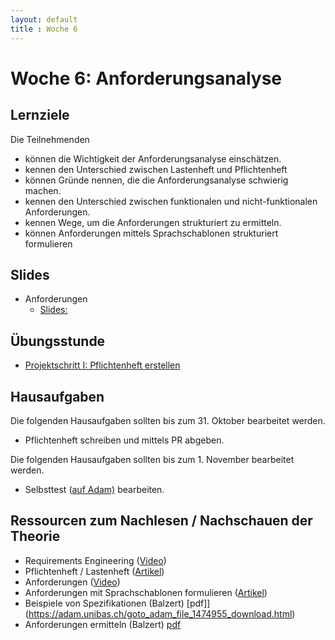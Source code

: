```yaml
---
layout: default
title : Woche 6
---
```


# Woche 6: Anforderungsanalyse

## Lernziele

Die Teilnehmenden 
- können die Wichtigkeit der Anforderungsanalyse einschätzen.
- kennen den Unterschied zwischen Lastenheft und Pflichtenheft
- können Gründe nennen, die die Anforderungsanalyse schwierig machen.
- kennen den Unterschied zwischen funktionalen und nicht-funktionalen Anforderungen.
- kennen Wege, um die Anforderungen strukturiert zu ermitteln.
- können Anforderungen mittels Sprachschablonen strukturiert formulieren


## Slides

* Anforderungen 
   * [Slides:](https://adam.unibas.ch/goto_adam_file_1480327_download.html)

## Übungsstunde

* [Projektschritt I: Pflichtenheft erstellen](../project/step1/exercises)


## Hausaufgaben

Die folgenden Hausaufgaben sollten bis zum 31. Oktober bearbeitet werden. 

- Pflichtenheft schreiben und mittels PR abgeben.

Die folgenden Hausaufgaben sollten bis zum 1. November bearbeitet werden. 
- Selbsttest ([auf Adam)](https://adam.unibas.ch/goto_adam_tst_1474883.html) bearbeiten.

## Ressourcen zum Nachlesen / Nachschauen der Theorie

* Requirements Engineering ([Video](https://tube.switch.ch/videos/e9a8b379))
* Pflichtenheft / Lastenheft ([Artikel](./articles/pflichtenheft1.html))
* Anforderungen ([Video](https://tube.switch.ch/videos/76899f60))
* Anforderungen mit Sprachschablonen formulieren ([Artikel](./articles/language-templates.html))
* Beispiele von Spezifikationen (Balzert) [pdf]](https://adam.unibas.ch/goto_adam_file_1474955_download.html)
* Anforderungen ermitteln (Balzert) [pdf](https://adam.unibas.ch/goto_adam_file_1474961_download.html)




